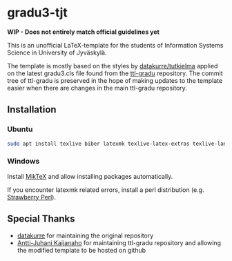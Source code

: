 # gradu3-tjt
**WIP - Does not entirely match official guidelines yet**

This is an unofficial LaTeX-template for the students of Information Systems
Science in University of Jyväskylä.

The template is mostly based on the styles by
[datakurre/tutkielma](https://github.com/datakurre/tutkielma) applied on the
latest gradu3.cls file found from the
[ttl-gradu](https://yousource.it.jyu.fi/latex-thesis-classes/ttl-gradu)
repository.  The commit tree of ttl-gradu is preserved in the hope of making
updates to the template easier when there are changes in the main ttl-gradu
repository.

## Installation

### Ubuntu

```bash
sudo apt install texlive biber latexmk texlive-latex-extras texlive-lang-european texlive-bibtex-extra
```

### Windows

Install [MikTeX](https://miktex.org/) and allow installing packages automatically.

If you encounter latexmk related errors, install a perl distribution (e.g. [Strawberry Perl](http://strawberryperl.com/)).

## Special Thanks
* [datakurre](https://github.com/datakurre) for maintaining the original
  repository
* [Antti-Juhani Kaijanaho](https://github.com/ajkaijanaho) for maintaining
  ttl-gradu repository and allowing the modified template to be hosted on
  github
